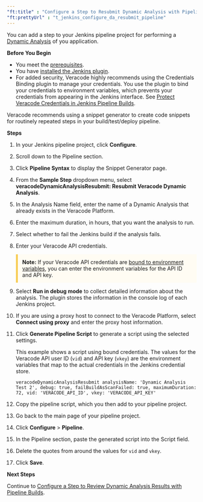 ```yaml
---
"ft:title" : "Configure a Step to Resubmit Dynamic Analysis with Pipeline Builds"
"ft:prettyUrl" : "t_jenkins_configure_da_resubmit_pipeline"
---
```

You can add a step to your Jenkins pipeline project for performing a [Dynamic Analysis](https://docs.veracode.com/r/c_was_intro) of you application.

<p font-size="13pt"><b>Before You Begin</b></p>

- You meet the [prerequisites](https://docs.veracode.com/r/c_using_jenkins).
- You have [installed the Jenkins plugin](https://docs.veracode.com/r/t_install_jenkins).
- For added security, Veracode highly recommends using the Credentials Binding plugin to manage your credentials. You use the plugin to bind your credentials to environment variables, which prevents your credentials from appearing in the Jenkins interface. See [Protect Veracode Credentials in Jenkins Pipeline Builds](https://docs.veracode.com/r/t_binding_creds).

Veracode recommends using a snippet generator to create code snippets for routinely repeated steps in your build/test/deploy pipeline.

<p font-size="13pt"><b>Steps</b></p>

1. In your Jenkins pipeline project, click **Configure**.

2. Scroll down to the Pipeline section.

3. Click **Pipeline Syntax** to display the Snippet Generator page.

4. From the **Sample Step** dropdown menu, select **veracodeDynamicAnalysisResubmit: Resubmit Veracode Dynamic Analysis**.

5. In the Analysis Name field, enter the name of a Dynamic Analysis that already exists in the Veracode Platform.

6. Enter the maximum duration, in hours, that you want the analysis to run.

7. Select whether to fail the Jenkins build if the analysis fails.

8. Enter your Veracode API credentials.

    <p style="background-color:#FFFCF3; padding: 12px; border-left: 5px solid #F7CD55;">
    <b>Note:</b> If your Veracode API credentials are <a href="https://docs.veracode.com/r/t_binding_creds"> bound to environment variables</a>, you can enter the environment variables for the API ID and API key.</p>

9. Select **Run in debug mode** to collect detailed information about the analysis. The plugin stores the information in the console log of each Jenkins project.

10. If you are using a proxy host to connect to the Veracode Platform, select **Connect using proxy** and enter the proxy host information.

11. Click **Generate Pipeline Script** to generate a script using the selected settings.

    This example shows a script using bound credentials. The values for the Veracode API user ID (`vid`) and API key (`vkey`) are the environment variables that map to the actual credentials in the Jenkins credential store.

    ```
    veracodeDynamicAnalysisResubmit analysisName: 'Dynamic Analysis Test 2', debug: true, failBuildAsScanFailed: true, maximumDuration: 72, vid: 'VERACODE_API_ID', vkey: 'VERACODE_API_KEY'
    ```

13. Copy the pipeline script, which you then add to your pipeline project.

14. Go back to the main page of your pipeline project.

15. Click **Configure** \> **Pipeline**.

16. In the Pipeline section, paste the generated script into the Script field.

17. Delete the quotes from around the values for `vid` and `vkey`.

18. Click **Save**.

<p font-size="13pt"><b>Next Steps</b></p>

Continue to [Configure a Step to Review Dynamic Analysis Results with Pipeline Builds](https://docs.veracode.com/r/t_jenkins_configure_da_review_pipeline).


